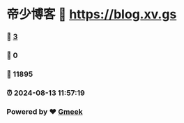 # 帝少博客 :link: https://blog.xv.gs 
### :page_facing_up: [3](https://blog.xv.gs/tag.html) 
### :speech_balloon: 0 
### :hibiscus: 11895 
### :alarm_clock: 2024-08-13 11:57:19 
### Powered by :heart: [Gmeek](https://github.com/Meekdai/Gmeek)
